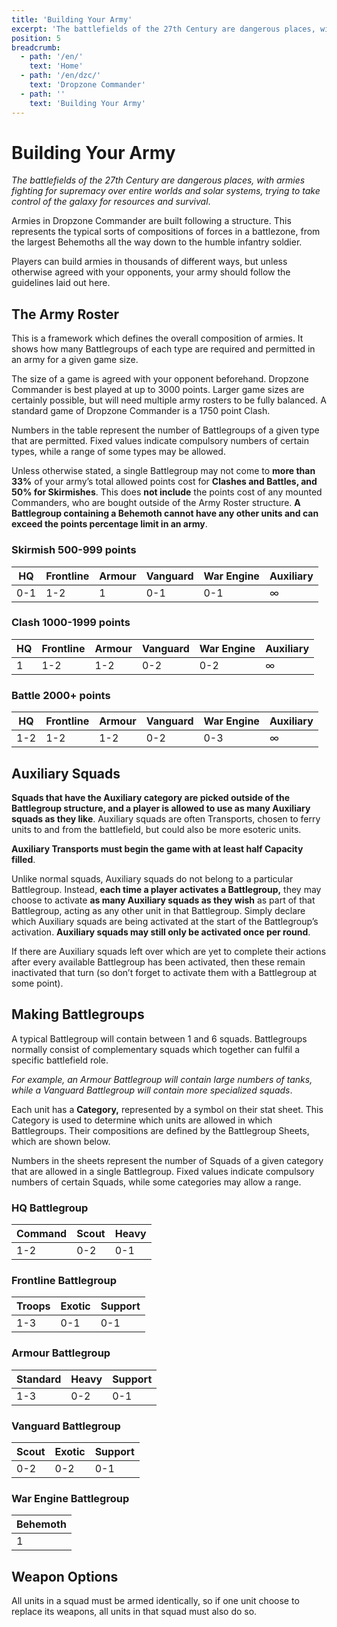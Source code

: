```yaml
---
title: 'Building Your Army'
excerpt: 'The battlefields of the 27th Century are dangerous places, with armies fighting for supremacy over entire worlds and solar systems, trying to take control of the galaxy for resources and survival.'
position: 5
breadcrumb:
  - path: '/en/'
    text: 'Home'
  - path: '/en/dzc/'
    text: 'Dropzone Commander'
  - path: ''
    text: 'Building Your Army'
---
```


# Building Your Army

_The battlefields of the 27th Century are dangerous places, with armies fighting for supremacy over entire worlds and solar systems, trying to take control of the galaxy for resources and survival_.

Armies in Dropzone Commander are built following a structure. This represents the typical sorts of compositions of forces in a battlezone, from the largest Behemoths all the way down to the humble infantry soldier.

Players can build armies in thousands of different ways, but unless otherwise agreed with your opponents, your army should follow the guidelines laid out here.

## The Army Roster

This is a framework which defines the overall composition of armies. It shows how many Battlegroups of each type are required and permitted in an army for a given game size.

The size of a game is agreed with your opponent beforehand. Dropzone Commander is best played at up to 3000 points. Larger game sizes are certainly possible, but will need multiple army rosters to be fully balanced. A standard game of Dropzone Commander is a 1750 point Clash.

Numbers in the table represent the number of Battlegroups of a given type that are permitted. Fixed values indicate compulsory numbers of certain types, while a range of some types may be allowed.

Unless otherwise stated, a single Battlegroup may not come to **more than 33%** of your army’s total allowed points cost for **Clashes and Battles, and 50% for Skirmishes**. This does **not include** the points cost of any mounted Commanders, who are bought outside of the Army Roster structure. **A Battlegroup containing a Behemoth cannot have any other units and can exceed the points percentage limit in an army**.

### Skirmish 500-999 points

<table>
  <thead>
    <tr>
      <th>HQ</th>
      <th>Frontline</th>
      <th>Armour</th>
      <th>Vanguard</th>
      <th>War Engine</th>
      <th>Auxiliary</th>
    </tr>
  </thead>
  <tbody>
    <tr>
      <td>0-1</td>
      <td>1-2</td>
      <td>1</td>
      <td>0-1</td>
      <td>0-1</td>
      <td>∞</td>
    </tr>
  </tbody>
</table>

### Clash 1000-1999 points

<table>
  <thead>
    <tr>
      <th>HQ</th>
      <th>Frontline</th>
      <th>Armour</th>
      <th>Vanguard</th>
      <th>War Engine</th>
      <th>Auxiliary</th>
    </tr>
  </thead>
  <tbody>
    <tr>
      <td>1</td>
      <td>1-2</td>
      <td>1-2</td>
      <td>0-2</td>
      <td>0-2</td>
      <td>∞</td>
    </tr>
  </tbody>
</table>

### Battle 2000+ points

<table>
  <thead>
    <tr>
      <th>HQ</th>
      <th>Frontline</th>
      <th>Armour</th>
      <th>Vanguard</th>
      <th>War Engine</th>
      <th>Auxiliary</th>
    </tr>
  </thead>
  <tbody>
    <tr>
      <td>1-2</td>
      <td>1-2</td>
      <td>1-2</td>
      <td>0-2</td>
      <td>0-3</td>
      <td>∞</td>
    </tr>
  </tbody>
</table>

## Auxiliary Squads

**Squads that have the Auxiliary category are picked outside of the Battlegroup structure, and a player is allowed to use as many Auxiliary squads as they like**. Auxiliary squads are often Transports, chosen to ferry units to and from the battlefield, but could also be more esoteric units.

**Auxiliary Transports must begin the game with at least half Capacity filled**.

Unlike normal squads, Auxiliary squads do not belong to a particular Battlegroup. Instead, **each time a player activates a Battlegroup,** they may choose to activate **as many Auxiliary squads as they wish** as part of that Battlegroup, acting as any other unit in that Battlegroup. Simply declare which Auxiliary squads are being activated at the start of the Battlegroup’s activation. **Auxiliary squads may still only be activated once per round**.

If there are Auxiliary squads left over which are yet to complete their actions after every available Battlegroup has been activated, then these remain inactivated that turn (so don’t forget to activate them with a Battlegroup at some point).

## Making Battlegroups

A typical Battlegroup will contain between 1 and 6 squads. Battlegroups normally consist of complementary squads which together can fulfil a specific battlefield role.

_For example, an Armour Battlegroup will contain large numbers of tanks, while a Vanguard Battlegroup will contain more specialized squads_.

Each unit has a **Category,** represented by a symbol on their stat sheet. This Category is used to determine which units are allowed in which Battlegroups. Their compositions are defined by the Battlegroup Sheets, which are shown below.

Numbers in the sheets represent the number of Squads of a given category that are allowed in a single Battlegroup. Fixed values indicate compulsory numbers of certain Squads, while some categories may allow a range.

### HQ Battlegroup

<table>
  <thead>
    <tr>
      <th>Command</th>
      <th>Scout</th>
      <th>Heavy</th>
    </tr>
  </thead>
  <tbody>
    <tr>
      <td>1-2</td>
      <td>0-2</td>
      <td>0-1</td>
    </tr>
  </tbody>
</table>

### Frontline Battlegroup

<table>
  <thead>
    <tr>
      <th>Troops</th>
      <th>Exotic</th>
      <th>Support</th>
    </tr>
  </thead>
  <tbody>
    <tr>
      <td>1-3</td>
      <td>0-1</td>
      <td>0-1</td>
    </tr>
  </tbody>
</table>

### Armour Battlegroup

<table>
  <thead>
    <tr>
      <th>Standard</th>
      <th>Heavy</th>
      <th>Support</th>
    </tr>
  </thead>
  <tbody>
    <tr>
      <td>1-3</td>
      <td>0-2</td>
      <td>0-1</td>
    </tr>
  </tbody>
</table>

### Vanguard Battlegroup

<table>
  <thead>
    <tr>
      <th>Scout</th>
      <th>Exotic</th>
      <th>Support</th>
    </tr>
  </thead>
  <tbody>
    <tr>
      <td>0-2</td>
      <td>0-2</td>
      <td>0-1</td>
    </tr>
  </tbody>
</table>

### War Engine Battlegroup

<table>
  <thead>
    <tr>
      <th>Behemoth</th>
    </tr>
  </thead>
  <tbody>
    <tr>
      <td>1</td>
    </tr>
  </tbody>
</table>

## Weapon Options

All units in a squad must be armed identically, so if one unit choose to replace its weapons, all units in that squad must also do so.
